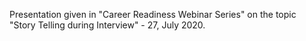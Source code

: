 Presentation given in "Career Readiness Webinar Series" on the topic "Story Telling during Interview" - 27, July 2020.
